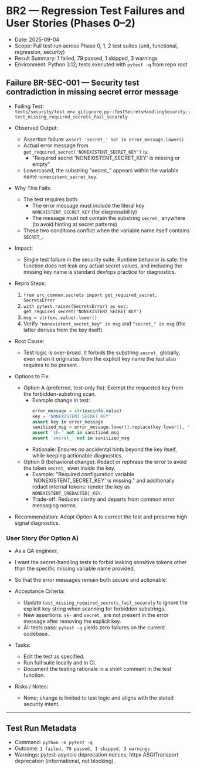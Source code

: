 # BR2 — Regression Test Failures and User Stories (Phases 0–2)

- Date: 2025-09-04
- Scope: Full test run across Phase 0, 1, 2 test suites (unit, functional, regression, security)
- Result Summary: 1 failed, 79 passed, 1 skipped, 3 warnings
- Environment: Python 3.12; tests executed with `pytest -q` from repo root

## Failure BR-SEC-001 — Security test contradiction in missing secret error message

- Failing Test: `tests/security/test_env_gitignore.py::TestSecretsHandlingSecurity::test_missing_required_secrets_fail_securely`

- Observed Output:
  - Assertion failure: `assert 'secret_' not in error_message.lower()`
  - Actual error message from `get_required_secret('NONEXISTENT_SECRET_KEY')` is:
    - "Required secret 'NONEXISTENT_SECRET_KEY' is missing or empty"
  - Lowercased, the substring "secret_" appears within the variable name `nonexistent_secret_key`.

- Why This Fails:
  - The test requires both:
    - The error message must include the literal key `NONEXISTENT_SECRET_KEY` (for diagnosability)
    - The message must not contain the substring `secret_` anywhere (to avoid hinting at secret patterns)
  - These two conditions conflict when the variable name itself contains `SECRET_`.

- Impact:
  - Single test failure in the security suite. Runtime behavior is safe: the function does not leak any actual secret values, and including the missing key name is standard dev/ops practice for diagnostics.

- Repro Steps:
  1. `from src_common.secrets import get_required_secret, SecretsError`
  2. `with pytest.raises(SecretsError) as exc: get_required_secret('NONEXISTENT_SECRET_KEY')`
  3. `msg = str(exc.value).lower()`
  4. Verify `"nonexistent_secret_key" in msg` and `"secret_" in msg` (the latter derives from the key itself).

- Root Cause:
  - Test logic is over-broad. It forbids the substring `secret_` globally, even when it originates from the explicit key name the test also requires to be present.

- Options to Fix:
  - Option A (preferred, test-only fix): Exempt the requested key from the forbidden-substring scan.
    - Example change in test:
      ```python
      error_message = str(excinfo.value)
      key = 'NONEXISTENT_SECRET_KEY'
      assert key in error_message
      sanitized_msg = error_message.lower().replace(key.lower(), '')
      assert 'sk-' not in sanitized_msg
      assert 'secret_' not in sanitized_msg
      ```
    - Rationale: Ensures no accidental hints beyond the key itself, while keeping actionable diagnostics.
  - Option B (behavioral change): Redact or rephrase the error to avoid the token `secret_` even inside the key.
    - Example: "Required configuration variable 'NONEXISTENT_SECRET_KEY' is missing." and additionally redact internal tokens: render the key as `NONEXISTENT_[REDACTED]_KEY`.
    - Trade-off: Reduces clarity and departs from common error messaging norms.

- Recommendation: Adopt Option A to correct the test and preserve high signal diagnostics.

### User Story (for Option A)

- As a QA engineer,
- I want the secret-handling tests to forbid leaking sensitive tokens other than the specific missing variable name provided,
- So that the error messages remain both secure and actionable.

- Acceptance Criteria:
  - Update `test_missing_required_secrets_fail_securely` to ignore the explicit key string when scanning for forbidden substrings.
  - New assertions: `sk-` and `secret_` are not present in the error message after removing the explicit key.
  - All tests pass: `pytest -q` yields zero failures on the current codebase.

- Tasks:
  - Edit the test as specified.
  - Run full suite locally and in CI.
  - Document the testing rationale in a short comment in the test function.

- Risks / Notes:
  - None; change is limited to test logic and aligns with the stated security intent.

---

## Test Run Metadata

- Command: `python -m pytest -q`
- Outcome: `1 failed, 79 passed, 1 skipped, 3 warnings`
- Warnings: pytest-asyncio deprecation notices; httpx ASGITransport deprecation (informational, not blocking).

